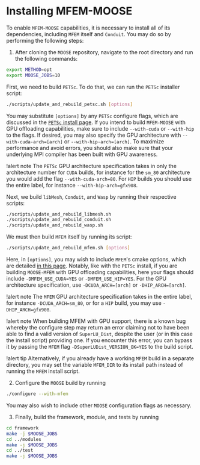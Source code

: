 # Installing MFEM-MOOSE

To enable `MFEM-MOOSE` capabilities, it is necessary to install all of its dependencies, including `MFEM` itself and `Conduit`. You may do so by performing the following steps:

1. After cloning the `MOOSE` repository, navigate to the root directory and run the following commands:

```bash
export METHOD=opt
export MOOSE_JOBS=10
```

First, we need to build `PETSc`. To do that, we can run the `PETSc` installer script:

```bash
./scripts/update_and_rebuild_petsc.sh [options]
```

You may substitute `[options]` by any `PETSc` configure flags, which are discussed in the [`PETSc` install page](https://petsc.org/release/install/install). If you intend to build `MFEM-MOOSE` with GPU offloading capabilities, make sure to include `--with-cuda` or `--with-hip` to the flags. If desired, you may also specify the GPU architecture with `--with-cuda-arch=[arch]` or `--with-hip-arch=[arch]`. To maximize performance and avoid errors, you should also make sure that your underlying MPI compiler has been built with GPU awareness.

!alert note
The `PETSc` GPU architecture specification takes in only the architecture number for `CUDA` builds, for instance for the `sm_80` architecture you would add the flag `--with-cuda-arch=80`. For `HIP` builds you should use the entire label, for instance `--with-hip-arch=gfx908`.


Next, we build `libMesh`, `Conduit`, and `Wasp` by running their respective scripts:

```bash
./scripts/update_and_rebuild_libmesh.sh
./scripts/update_and_rebuild_conduit.sh
./scripts/update_and_rebuild_wasp.sh
```

We must then build `MFEM` itself by running its script:

```bash
./scripts/update_and_rebuild_mfem.sh [options]
```

Here, in `[options]`, you may wish to include `MFEM`'s cmake options, which are detailed [in this page](https://deepwiki.com/mfem/mfem/8-build-system-and-development). Notably, like with the `PETSc` install, if you are building `MOOSE-MFEM` with GPU offloading capabilities, here your flags should include `-DMFEM_USE_CUDA=YES` or `-DMFEM_USE_HIP=YES`. For the GPU architecture specification, use `-DCUDA_ARCH=[arch]` or `-DHIP_ARCH=[arch]`.

!alert note
The `MFEM` GPU architecture specification takes in the entire label, for instance `-DCUDA_ARCH=sm_80`, or for a `HIP` build, you may use `-DHIP_ARCH=gfx908`.

!alert note
When building MFEM with GPU support, there is a known bug whereby the configure step may return an error claiming not to have been able to find a valid version of `SuperLU_Dist`, despite the user (or in this case the install script) providing one. If you encounter this error, you can bypass it by passing the `MFEM` flag `-DSuperLUDist_VERSION_OK=YES` to the build script.

!alert tip
Alternatively, if you already have a working `MFEM` build in a separate directory, you may set the variable `MFEM_DIR` to its install path instead of running the `MFEM` install script.


2. Configure the `MOOSE` build by running

```bash
./configure --with-mfem
```

You may also wish to include other `MOOSE` configuration flags as necessary.

3. Finally, build the framework, module, and tests by running

```bash
cd framework
make -j $MOOSE_JOBS
cd ../modules
make -j $MOOSE_JOBS
cd ../test
make -j $MOOSE_JOBS
```
